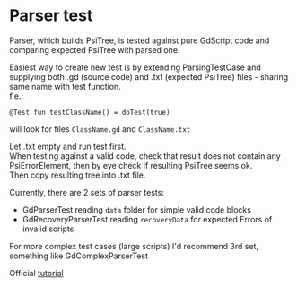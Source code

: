 # Parser test

Parser, which builds PsiTree, is tested against pure GdScript code and comparing expected PsiTree with parsed one.  

Easiest way to create new test is by extending ParsingTestCase and supplying both .gd (source code) and .txt (expected PsiTree) files - sharing same name with test function.  
f.e.:
```
@Test fun testClassName() = doTest(true)
```
will look for files `ClassName.gd` and `ClassName.txt`

Let .txt empty and run test first.  
When testing against a valid code, check that result does not contain any PsiErrorElement,
then by eye check if resulting PsiTree seems ok.  
Then copy resulting tree into .txt file.

Currently, there are 2 sets of parser tests:  

- GdParserTest reading `data` folder for simple valid code blocks
- GdRecoveryParserTest reading `recoveryData` for expected Errors of invalid scripts

For more complex test cases (large scripts) I'd recommend 3rd set, something like GdComplexParserTest

Official [tutorial](https://plugins.jetbrains.com/docs/intellij/parsing-test.html)
